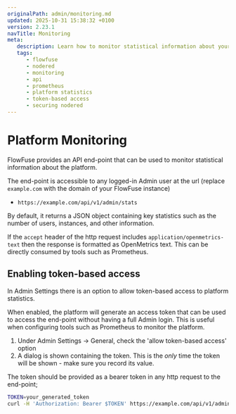 ```yaml
---
originalPath: admin/monitoring.md
updated: 2025-10-31 15:38:32 +0100
version: 2.23.1
navTitle: Monitoring
meta:
   description: Learn how to monitor statistical information about your FlowFuse platform using the API endpoint.
   tags:
      - flowfuse
      - nodered
      - monitoring
      - api
      - prometheus
      - platform statistics
      - token-based access
      - securing nodered
---
```


# Platform Monitoring

FlowFuse provides an API end-point that can be used to monitor statistical
information about the platform.

The end-point is accessible to any logged-in Admin user at the url (replace `example.com`
with the domain of your FlowFuse instance)

 - `https://example.com/api/v1/admin/stats`

By default, it returns a JSON object containing key statistics such as the number
of users, instances, and other information.

If the `accept` header of the http request includes `application/openmetrics-text`
then the response is formatted as OpenMetrics text. This can be directly consumed
by tools such as Prometheus.


## Enabling token-based access

In Admin Settings there is an option to allow token-based access to platform statistics.

When enabled, the platform will generate an access token that can be used to access
the end-point without having a full Admin login. This is useful when configuring
tools such as Prometheus to monitor the platform.

1. Under Admin Settings -> General, check the 'allow token-based access' option
2. A dialog is shown containing the token. This is the *only* time the token
   will be shown - make sure you record its value.

The token should be provided as a bearer token in any http request to the end-point;

```bash
TOKEN=your_generated_token
curl -H 'Authorization: Bearer $TOKEN' https://example.com/api/v1/admin/stats
```


